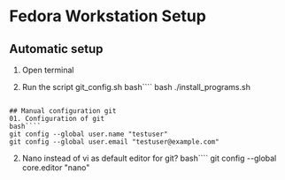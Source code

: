 # Fedora Workstation Setup

## Automatic setup
01. Open terminal

02. Run the script git_config.sh
bash````
bash ./install_programs.sh
````

## Manual configuration git
01. Configuration of git
bash````
git config --global user.name "testuser"
git config --global user.email "testuser@example.com"
````
  
02. Nano instead of vi as default editor for git?
bash````
git config --global core.editor "nano"
````
